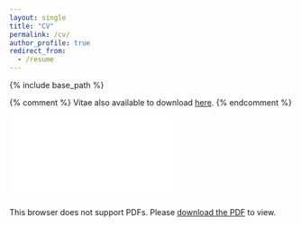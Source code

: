 ```yaml
---
layout: single
title: "CV"
permalink: /cv/
author_profile: true
redirect_from:
  - /resume
---
```


{% include base_path %}

{% comment %} 
Vitae also available to download [here](../files/jcv.pdf).
{% endcomment %} 

<object data="../files/Sara_Vanaki.pdf" type="application/pdf" width="700px" height="700px">
    <embed src="../files/Sara_Vanaki.pdf">
        <p>This browser does not support PDFs. Please <a href="../files/Sara_Vanaki.pdf">download the PDF</a> to view.</p>
    </embed>
</object>
